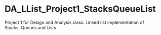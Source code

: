 # DA_LList_Project1_StacksQueueList
Project 1 for Design and Analysis class. Linked list implementation of Stacks, Queues and Lists
